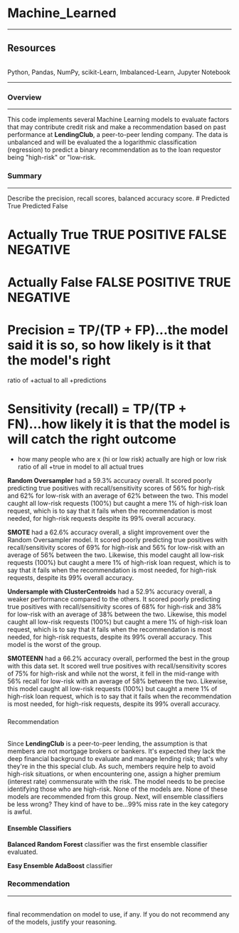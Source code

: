 # Machine_Learned
---

Resources
---
######  
Python, Pandas, NumPy, scikit-Learn, Imbalanced-Learn, Jupyter Notebook

---

### Overview
---
This code implements several Machine Learning models to evaluate factors that may contribute credit risk and make a recommendation based on past performance at **LendingClub**, a peer-to-peer lending company.  The data is unbalanced and will be evaluated the a logarithmic classification (regression) to predict a binary recommendation as to the loan requestor being "high-risk" or "low-risk.

### Summary
---
Describe the precision, recall scores, balanced accuracy score. 
    # 	            Predicted True	Predicted False
# Actually True	    TRUE POSITIVE	FALSE NEGATIVE
# Actually False    FALSE POSITIVE	TRUE NEGATIVE

# Precision = TP/(TP + FP)...the model said it is so, so how likely is it that the model's right 
  ratio of +actual to all +predictions
# Sensitivity (recall) = TP/(TP + FN)...how likely it is that the model is will catch the right outcome
  - how many people who are x (hi or low risk) actually are high or low risk
  ratio of all +true in model to all actual trues


**Random Oversampler** had a 59.3% accuracy overall. It scored poorly predicting true positives with recall/sensitivity scores of 56% for high-risk and 62% for low-risk with an average of 62% between the two.  This model caught all low-risk requests (100%) but caught a mere 1% of high-risk loan request, which is to say that it fails when the recommendation is most needed, for high-risk requests despite its 99% overall accuracy.

**SMOTE** had a 62.6% accuracy overall, a slight improvement over the Random Oversampler model. It scored poorly predicting true positives with recall/sensitivity scores of 69% for high-risk and 56% for low-risk with an average of 56% between the two.  Likewise, this model caught all low-risk requests (100%) but caught a mere 1% of high-risk loan request, which is to say that it fails when the recommendation is most needed, for high-risk requests, despite its 99% overall accuracy.

**Undersample with ClusterCentroids** had a 52.9% accuracy overall, a weaker performance compared to the others. It scored poorly predicting true positives with recall/sensitivity scores of 68% for high-risk and 38% for low-risk with an average of 38% between the two.  Likewise, this model caught all low-risk requests (100%) but caught a mere 1% of high-risk loan request, which is to say that it fails when the recommendation is most needed, for high-risk requests, despite its 99% overall accuracy.  This model is the worst of the group.

**SMOTEENN** had a 66.2% accuracy overall, performed the best in the group with this data set. It scored well true positives with recall/sensitivity scores of 75% for high-risk and while not the worst, it fell in the mid-range with 56% recall for low-risk with an average of 58% between the two.  Likewise, this model caught all low-risk requests (100%) but caught a mere 1% of high-risk loan request, which is to say that it fails when the recommendation is most needed, for high-risk requests, despite its 99% overall accuracy.

###
Recommendation
######
Since **LendingClub** is a peer-to-peer lending, the assumption is that members are not mortgage brokers or bankers.  It's expected they lack the deep financial background to evaluate and manage lending risk; that's why they're in the this special club. As such, members require help to avoid high-risk situations, or when encountering one, assign a higher premium (interest rate) commensurate with the risk.  The model needs to be precise identifying those who are high-risk.  None of the models are.  None of these models are recommended from this group.  Next, will ensemble classifiers be less wrong?  They kind of have to be...99% miss rate in the key category is awful.

#### Ensemble Classifiers

**Balanced Random Forest** classifier was the first ensemble classifier evaluated.

**Easy Ensemble AdaBoost** classifier

### Recommendation
---
######  
final recommendation on  model to use, if any. If you do not recommend any of the models, justify your reasoning.
